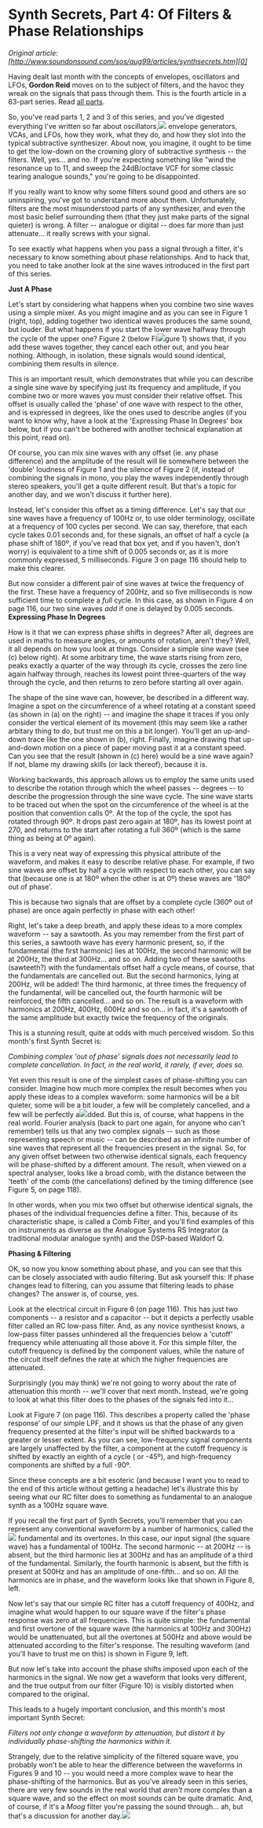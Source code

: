 # Synth Secrets, Part 4: Of Filters & Phase Relationships  
_Original article: [http://www.soundonsound.com/sos/aug99/articles/synthsecrets.htm][0]_

Having dealt last month with the concepts of envelopes, oscillators and LFOs, **Gordon Reid** moves on to the subject of filters, and the havoc they wreak on the signals that pass through them. This is the fourth article in a 63-part series. Read [all parts][1].

So, you've read parts 1, 2 and 3 of this series, and you've digested everything I've written so far about oscillators,[![](http://media.soundonsound.com/sos/aug99/images/fig12s.gif)][2] envelope generators, VCAs, and LFOs, how they work, what they do, and how they slot into the typical subtractive synthesizer. About now, you imagine, it ought to be time to get the low-down on the crowning glory of subtractive synthesis -- the filters. Well, yes... and no. If you're expecting something like "wind the resonance up to 11, and sweep the 24dB/octave VCF for some classic tearing analogue sounds," you're going to be disappointed. 

If you really want to know why some filters sound good and others are so uninspiring, you've got to understand more about them. Unfortunately, filters are the most misunderstood parts of any synthesizer, and even the most basic belief surrounding them (that they just make parts of the signal quieter) is wrong. A filter -- analogue or digital -- does far more than just attenuate... it really screws with your signal.

To see exactly what happens when you pass a signal through a filter, it's necessary to know something about phase relationships. And to hack that, you need to take another look at the sine waves introduced in the first part of this series.

**Just A Phase**

Let's start by considering what happens when you combine two sine waves using a simple mixer. As you might imagine and as you can see in Figure 1 (right, top), adding together two identical waves produces the same sound, but louder. But what happens if you start the lower wave halfway through the cycle of the upper one? Figure 2 (below Fi[![](http://media.soundonsound.com/sos/aug99/images/fig34s.gif)][3]gure 1) shows that, if you add these waves together, they cancel each other out, and you hear nothing. Although, in isolation, these signals would sound identical, combining them results in silence.

This is an important result, which demonstrates that while you can describe a single sine wave by specifying just its frequency and amplitude, if you combine two or more waves you must consider their relative offset. This offset is usually called the 'phase' of one wave with respect to the other, and is expressed in degrees, like the ones used to describe angles (if you want to know why, have a look at the 'Expressing Phase In Degrees' box below, but if you can't be bothered with another technical explanation at this point, read on).

Of course, you can mix sine waves with any offset (ie. any phase difference) and the amplitude of the result will lie somewhere between the 'double' loudness of Figure 1 and the silence of Figure 2 (if, instead of combining the signals in mono, you play the waves independently through stereo speakers, you'll get a quite different result. But that's a topic for another day, and we won't discuss it further here).

Instead, let's consider this offset as a timing difference. Let's say that our sine waves have a frequency of 100Hz or, to use older terminology, oscillate at a frequency of 100 cycles per second. We can say, therefore, that each cycle takes 0.01 seconds and, for these signals, an offset of half a cycle (a phase shift of 180º, if you've read that box yet, and if you haven't, don't worry) is equivalent to a time shift of 0.005 seconds or, as it is more commonly expressed, 5 milliseconds. Figure 3 on page 116 should help to make this clearer.

But now consider a different pair of sine waves at twice the frequency of the first. These have a frequency of 200Hz, and so five milliseconds is now sufficient time to complete a _full_ cycle. In this case, as shown in Figure 4 on page 116, our two sine waves _add_ if one is delayed by 0.005 seconds. **Expressing Phase In Degrees**

How is it that we can express phase shifts in degrees? After all, degrees are used in maths to measure angles, or amounts of rotation, aren't they? Well, it all depends on how you look at things. Consider a simple sine wave (see (c) below right). At some arbitrary time, the wave starts rising from zero, peaks exactly a quarter of the way through its cycle, crosses the zero line again halfway through, reaches its lowest point three-quarters of the way through the cycle, and then returns to zero before starting all over again.

The shape of the sine wave can, however, be described in a different way. Imagine a spot on the circumference of a wheel rotating at a constant speed (as shown in (a) on the right) -- and imagine the shape it traces if you only consider the vertical element of its movement (this may seem like a rather arbitary thing to do, but trust me on this a bit longer). You'll get an up-and-down trace like the one shown in (b), right. Finally, imagine drawing that up-and-down motion on a piece of paper moving past it at a constant speed. Can you see that the result (shown in (c) here) would be a sine wave again? If not, blame my drawing skills (or lack thereof), because it is.

Working backwards, this approach allows us to employ the same units used to describe the rotation through which the wheel passes -- degrees -- to describe the progression through the sine wave cycle. The sine wave starts to be traced out when the spot on the circumference of the wheel is at the position that convention calls 0º. At the top of the cycle, the spot has rotated through 90º. It drops past zero again at 180º, has its lowest point at 270, and returns to the start after rotating a full 360º (which is the same thing as being at 0º again).

This is a very neat way of expressing this physical attribute of the waveform, and makes it easy to describe relative phase. For example, if two sine waves are offset by half a cycle with respect to each other, you can say that (because one is at 180º when the other is at 0º) these waves are '180º out of phase'. 

This is because two signals that are offset by a complete cycle (360º out of phase) are once again perfectly in phase with each other!

Right, let's take a deep breath, and apply these ideas to a more complex waveform -- say a sawtooth. As you may remember from the first part of this series, a sawtooth wave has every harmonic present, so, if the fundamental (the first harmonic) lies at 100Hz, the second harmonic will be at 200Hz, the third at 300Hz... and so on. Adding two of these sawtooths (sawteeth?) with the fundamentals offset half a cycle means, of course, that the fundamentals are cancelled out. But the second harmonics, lying at 200Hz, will be added! The third harmonic, at three times the frequency of the fundamental, will be cancelled out, the fourth harmonic will be reinforced, the fifth cancelled... and so on. The result is a waveform with harmonics at 200Hz, 400Hz, 600Hz and so on... in fact, it's a sawtooth of the same amplitude but exactly twice the frequency of the originals.

This is a stunning result, quite at odds with much perceived wisdom. So this month's first Synth Secret is:

_Combining complex 'out of phase' signals does not necessarily lead to complete cancellation. In fact, in the real world, it rarely, _if ever_, does so._

Yet even this result is one of the simplest cases of phase-shifting you can consider. Imagine how much more complex the result becomes when you apply these ideas to a complex waveform: some harmonics will be a bit quieter, some will be a bit louder, a few will be completely cancelled, and a few will be perfectly a[![](http://media.soundonsound.com/sos/aug99/images/fig567s.gif)][4]dded. But this is, of course, what happens in the real world. Fourier analysis (back to part one again, for anyone who can't remember) tells us that any two complex signals -- such as those representing speech or music -- can be described as an infinite number of sine waves that represent all the frequencies present in the signal. So, for any given offset between two otherwise identical signals, each frequency will be phase-shifted by a different amount. The result, when viewed on a spectral analyser, looks like a broad comb, with the distance between the 'teeth' of the comb (the cancellations) defined by the timing difference (see Figure 5, on page 118).

In other words, when you mix two offset but otherwise identical signals, the phases of the individual frequencies define a filter. This, because of its characteristic shape, is called a Comb Filter, and you'll find examples of this on instruments as diverse as the Analogue Systems RS Integrator (a traditional modular analogue synth) and the DSP-based Waldorf Q.

**Phasing & Filtering**

OK, so now you know something about phase, and you can see that this can be closely associated with audio filtering. But ask yourself this: If phase changes lead to filtering, can you assume that filtering leads to phase changes? The answer is, of course, yes.

Look at the electrical circuit in Figure 6 (on page 116). This has just two components -- a resistor and a capacitor -- but it depicts a perfectly usable filter called an RC low-pass filter. And, as any novice synthesist knows, a low-pass filter passes unhindered all the frequencies below a 'cutoff' frequency while attenuating all those above it. For this simple filter, the cutoff frequency is defined by the component values, while the nature of the circuit itself defines the rate at which the higher frequencies are attenuated.

Surprisingly (you may think) we're not going to worry about the rate of attenuation this month -- we'll cover that next month. Instead, we're going to look at what this filter does to the phases of the signals fed into it...

Look at Figure 7 (on page 116). This describes a property called the 'phase response' of our simple LPF, and it shows us that the phase of any given frequency presented at the filter's input will be shifted backwards to a greater or lesser extent. As you can see, low-frequency signal components are largely unaffected by the filter, a component at the cutoff frequency is shifted by exactly an eighth of a cycle ( or -45º), and high-frequency components are shifted by a full -90º.

Since these concepts are a bit esoteric (and because I want you to read to the end of this article without getting a headache) let's illustrate this by seeing what our RC filter does to something as fundamental to an analogue synth as a 100Hz square wave.

If you recall the first part of Synth Secrets, you'll remember that you can represent any conventional waveform by a number of harmonics, called the[![](http://media.soundonsound.com/sos/aug99/images/fig8910s.gif)][5] fundamental and its overtones. In this case, our input signal (the square wave) has a fundamental of 100Hz. The second harmonic -- at 200Hz -- is absent, but the third harmonic lies at 300Hz and has an amplitude of a third of the fundamental. Similarly, the fourth harmonic is absent, but the fifth is present at 500Hz and has an amplitude of one-fifth... and so on. All the harmonics are in phase, and the waveform looks like that shown in Figure 8, left.

Now let's say that our simple RC filter has a cutoff frequency of 400Hz, and imagine what would happen to our square wave if the filter's phase response was zero at all frequencies. This is quite simple: the fundamental and first overtone of the square wave (the harmonics at 100Hz and 300Hz) would be unattenuated, but all the overtones at 500Hz and above would be attenuated according to the filter's response. The resulting waveform (and you'll have to trust me on this) is shown in Figure 9, left.

But now let's take into account the phase shifts imposed upon each of the harmonics in the signal. We now get a waveform that looks very different, and the true output from our filter (Figure 10) is visibly distorted when compared to the original.

This leads to a hugely important conclusion, and this month's most important Synth Secret:

_Filters not only change a waveform by attenuation, but distort it by individually phase-shifting the harmonics within it._

Strangely, due to the relative simplicity of the filtered square wave, you probably won't be able to hear the difference between the waveforms in Figures 9 and 10 -- you would need a more complex wave to hear the phase-shifting of the harmonics. But as you've already seen in this series, there are very few sounds in the real world that _aren't_ more complex than a square wave, and so the effect on most sounds can be quite dramatic. And, of course, if it's a _Moog_ filter you're passing the sound through... ah, but that's a discussion for another day.[![](http://media.soundonsound.com/images/regulars/sos_end.gif)][6]

[0]: http://www.soundonsound.com/sos/aug99/articles/synthsecrets.htm
[1]: http://www.soundonsound.com/search?url=%2Fsearch&Keyword=%22synth+secrets%22&Words=All&Summary=Yes
[2]: http://media.soundonsound.com/sos/aug99/images/fig12big.gif
[3]: http://media.soundonsound.com/sos/aug99/images/fig34big.gif
[4]: http://media.soundonsound.com/sos/aug99/images/fig567big.gif
[5]: http://media.soundonsound.com/sos/aug99/images/fig8910big.gif
[6]: http://www.soundonsound.com
